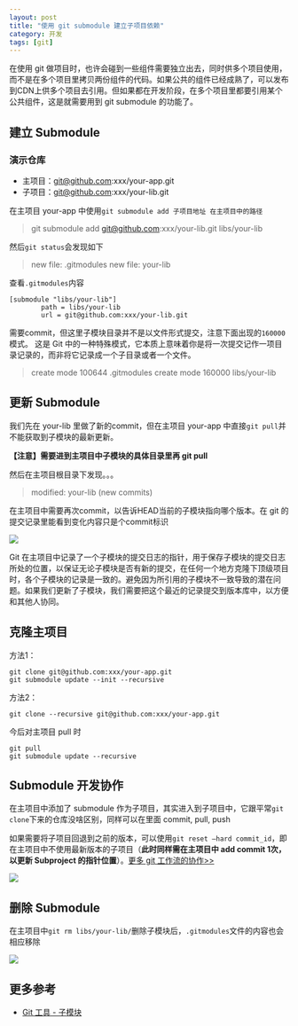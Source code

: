 ```yaml
---
layout: post
title: "使用 git submodule 建立子项目依赖"
category: 开发
tags: [git]
---
```


在使用 git 做项目时，也许会碰到一些组件需要独立出去，同时供多个项目使用，而不是在多个项目里拷贝两份组件的代码。如果公共的组件已经成熟了，可以发布到CDN上供多个项目去引用。但如果都在开发阶段，在多个项目里都要引用某个公共组件，这是就需要用到 git submodule 的功能了。

<!-- more -->

建立 Submodule
---------------

### 演示仓库

- 主项目：git@github.com:xxx/your-app.git
- 子项目：git@github.com:xxx/your-lib.git


在主项目 your-app 中使用`git submodule add 子项目地址 在主项目中的路径`

> git submodule add git@github.com:xxx/your-lib.git libs/your-lib

然后`git status`会发现如下

> new file:   .gitmodules
> new file:   your-lib

查看`.gitmodules`内容

```
[submodule "libs/your-lib"]
        path = libs/your-lib
        url = git@github.com:xxx/your-lib.git
```

需要commit，但这里子模块目录并不是以文件形式提交，注意下面出现的`160000`模式。 这是 Git 中的一种特殊模式，它本质上意味着你是将一次提交记作一项目录记录的，而非将它记录成一个子目录或者一个文件。

> create mode 100644 .gitmodules
> create mode 160000 libs/your-lib


更新 Submodule
---------------

我们先在 your-lib 里做了新的commit，但在主项目 your-app 中直接`git pull`并不能获取到子模块的最新更新。

**【注意】需要进到主项目中子模块的具体目录里再 git pull**

然后在主项目根目录下发现。。。

> modified:   your-lib (new commits)

在主项目中需要再次commit，以告诉HEAD当前的子模块指向哪个版本。在 git 的提交记录里能看到变化内容只是个commit标识

<img src="/images/captures/20161021_sub_commit.png">

Git 在主项目中记录了一个子模块的提交日志的指针，用于保存子模块的提交日志所处的位置，以保证无论子模块是否有新的提交，在任何一个地方克隆下顶级项目时，各个子模块的记录是一致的。避免因为所引用的子模块不一致导致的潜在问题。如果我们更新了子模块，我们需要把这个最近的记录提交到版本库中，以方便和其他人协同。


克隆主项目
----------

方法1：

```
git clone git@github.com:xxx/your-app.git
git submodule update --init --recursive
```

方法2：

```
git clone --recursive git@github.com:xxx/your-app.git
```

今后对主项目 pull 时

```
git pull
git submodule update --recursive
```


Submodule 开发协作
------------------

在主项目中添加了 submodule 作为子项目，其实进入到子项目中，它跟平常`git clone`下来的仓库没啥区别，同样可以在里面 commit, pull, push

如果需要将子项目回退到之前的版本，可以使用`git reset –hard commit_id`，即在主项目中不使用最新版本的子项目（**此时同样需在主项目中 add commit 1次，以更新 Subproject  的指针位置**）。[更多 git 工作流的协作>>](http://blog.csdn.net/wirelessqa/article/category/1522507)

<img src="/images/captures/20161021_sub_rollback.png">


删除 Submodule
---------------

在主项目中`git rm libs/your-lib/`删除子模块后，`.gitmodules`文件的内容也会相应移除

<img src="/images/captures/20161021_sub_delete.png">


更多参考
--------

- [Git 工具 - 子模块](https://git-scm.com/book/zh/v2/Git-工具-子模块)
